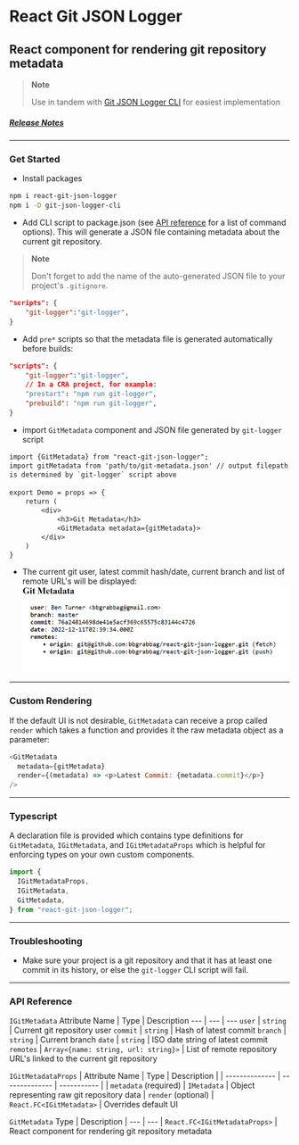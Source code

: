 # React Git JSON Logger

## React component for rendering git repository metadata

> **Note**
>
> Use in tandem with [Git JSON Logger CLI](https://github.com/bbgrabbag/git-json-logger-cli) for easiest implementation

##### [Release Notes](/changelog.md)

---

### Get Started

- Install packages

```bash
npm i react-git-json-logger
npm i -D git-json-logger-cli
```

- Add CLI script to package.json (see [API reference](https://github.com/bbgrabbag/git-json-logger-cli#api-reference) for a list of command options). This will generate a JSON file containing metadata about the current git repository.
> **Note**
>
> Don't forget to add the name of the auto-generated JSON file to your project's `.gitignore`.


```json
"scripts": {
    "git-logger":"git-logger",
}
```

- Add `pre*` scripts so that the metadata file is generated automatically before builds:

```json
"scripts": {
    "git-logger":"git-logger",
    // In a CRA project, for example:
    "prestart": "npm run git-logger",
    "prebuild": "npm run git-logger",
}
```

- import `GitMetadata` component and JSON file generated by `git-logger` script

```tsx
import {GitMetadata} from "react-git-json-logger";
import gitMetadata from 'path/to/git-metadata.json' // output filepath is determined by `git-logger` script above

export Demo = props => {
    return (
        <div>
            <h3>Git Metadata</h3>
            <GitMetadata metadata={gitMetadata}>
        </div>
    )
}
```

- The current git user, latest commit hash/date, current branch and list of remote URL's will be displayed:
  ![Demo render](/screenshots/git-metadata.PNG)

---

### Custom Rendering

If the default UI is not desirable, `GitMetadata` can receive a prop called `render` which takes a function and provides it the raw metadata object as a parameter:

```js
<GitMetadata
  metadata={gitMetadata}
  render={(metadata) => <p>Latest Commit: {metadata.commit}</p>}
/>
```

---

### Typescript

A declaration file is provided which contains type definitions for `GitMetadata`, `IGitMetadata`, and `IGitMetadataProps` which is helpful for enforcing types on your own custom components.

```ts
import {
  IGitMetadataProps,
  IGitMetadata,
  GitMetadata,
} from "react-git-json-logger";
```

---

### Troubleshooting

- Make sure your project is a git repository and that it has at least one commit in its history, or else the `git-logger` CLI script will fail.

---

### API Reference

`IGitMetadata`
Attribute Name | Type | Description
--- | --- | ---
`user` | `string` | Current git repository user
`commit` | `string` | Hash of latest commit
`branch` | `string` | Current branch
`date` | `string` | ISO date string of latest commit
`remotes` | `Array<{name: string, url: string}>` | List of remote repository URL's linked to the current git repository

`IGitMetadataProps`
| Attribute Name | Type | Description |
| -------------- | -------------- | ----------- |
| `metadata` (required) | `IMetadata` | Object representing raw git repository data
| `render` (optional) | `React.FC<IGitMetadata>` | Overrides default UI

`GitMetadata`
Type | Description |
--- | --- |
`React.FC<IGitMetadataProps>` | React component for rendering git repository metadata
